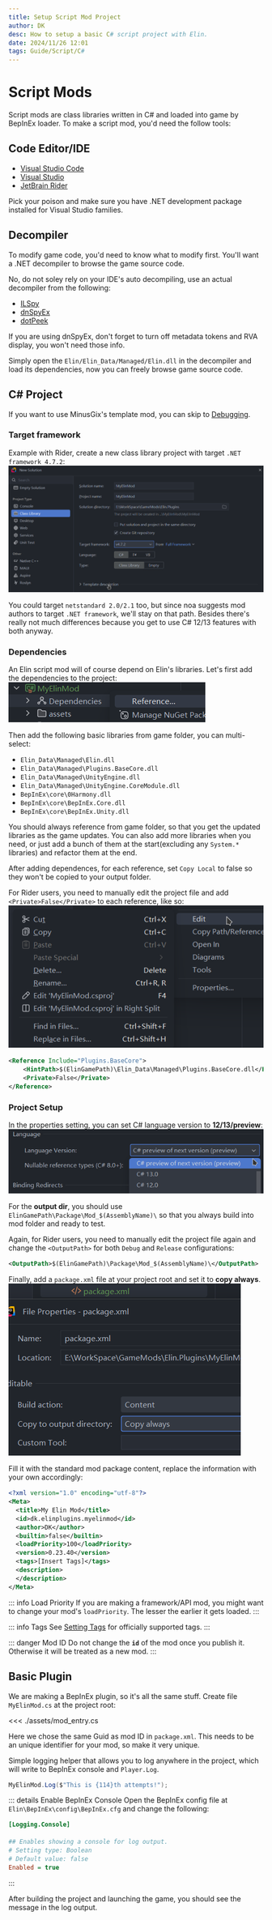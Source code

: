 ```yaml
---
title: Setup Script Mod Project
author: DK
desc: How to setup a basic C# script project with Elin.
date: 2024/11/26 12:01
tags: Guide/Script/C#
---
```


# Script Mods

Script mods are class libraries written in C# and loaded into game by BepInEx loader. To make a script mod, you'd need the follow tools:

## Code Editor/IDE

+ [Visual Studio Code](https://code.visualstudio.com/)
+ [Visual Studio](https://visualstudio.microsoft.com/)
+ [JetBrain Rider](https://www.jetbrains.com/rider/)

Pick your poison and make sure you have .NET development package installed for Visual Studio families.

## Decompiler

To modify game code, you'd need to know what to modify first. You'll want a .NET decompiler to browse the game source code. 

No, do not soley rely on your IDE's auto decompiling, use an actual decompiler from the following:
+ [ILSpy](https://github.com/icsharpcode/ILSpy/releases)
+ [dnSpyEx](https://github.com/dnSpyEx/dnSpy)
+ [dotPeek](https://www.jetbrains.com/decompiler/)

If you are using dnSpyEx, don't forget to turn off metadata tokens and RVA display, you won't need those info.

Simply open the `Elin/Elin_Data/Managed/Elin.dll` in the decompiler and load its dependencies, now you can freely browse game source code.

## C# Project

If you want to use MinusGix's template mod, you can skip to [Debugging](./debugging).

<LinkCard t="MinusGix Elin Mod Template" u="https://github.com/MinusGix/ElinExampleMod"/>

### Target framework

Example with Rider, create a new class library project with target `.NET framework 4.7.2`:
![rider new](./assets/rider_new_project.png)

You could target `netstandard 2.0/2.1` too, but since noa suggests mod authors to target `.NET framework`, we'll stay on that path. Besides there's really not much differences because you get to use C# 12/13 features with both anyway.

### Dependencies

An Elin script mod will of course depend on Elin's libraries. Let's first add the dependencies to the project:
![deps](./assets/deps.png)

Then add the following basic libraries from game folder, you can multi-select:
+ `Elin_Data\Managed\Elin.dll`
+ `Elin_Data\Managed\Plugins.BaseCore.dll`
+ `Elin_Data\Managed\UnityEngine.dll`
+ `Elin_Data\Managed\UnityEngine.CoreModule.dll`
+ `BepInEx\core\0Harmony.dll`
+ `BepInEx\core\BepInEx.Core.dll`
+ `BepInEx\core\BepInEx.Unity.dll`

You should always reference from game folder, so that you get the updated libraries as the game updates. You can also add more libraries when you need, or just add a bunch of them at the start(excluding any `System.*` libraries) and refactor them at the end.

After adding dependences, for each reference, set `Copy Local` to false so they won't be copied to your output folder. 

For Rider users, you need to manually edit the project file and add `<Private>False</Private>` to each reference, like so:
![edit csproj](./assets/edit_csproj.png)
```xml
<Reference Include="Plugins.BaseCore">
    <HintPath>$(ElinGamePath)\Elin_Data\Managed\Plugins.BaseCore.dll</HintPath>
    <Private>False</Private>
</Reference>
``` 

### Project Setup

In the properties setting, you can set C# language version to **12/13/preview**:
![cs ver](./assets/cs_ver.png)

For the **output dir**, you should use `ElinGamePath\Package\Mod_$(AssemblyName)\` so that you always build into mod folder and ready to test. 

Again, for Rider users, you need to manually edit the project file again and change the `<OutputPath>` for both `Debug` and `Release` configurations:
```xml
<OutputPath>$(ElinGamePath)\Package\Mod_$(AssemblyName)\</OutputPath>
```

Finally, add a `package.xml` file at your project root and set it to **copy always**.
![package xml](./assets/package.png)

Fill it with the standard mod package content, replace the information with your own accordingly:
```xml
<?xml version="1.0" encoding="utf-8"?>
<Meta>
  <title>My Elin Mod</title>
  <id>dk.elinplugins.myelinmod</id>
  <author>DK</author>
  <builtin>false</builtin>
  <loadPriority>100</loadPriority>
  <version>0.23.40</version>
  <tags>[Insert Tags]</tags>
  <description>
  </description>
</Meta>
```

::: info Load Priority
If you are making a framework/API mod, you might want to change your mod's `loadPriority`. The lesser the earlier it gets loaded.
:::

::: info Tags
See [Setting Tags](https://docs.google.com/document/d/e/2PACX-1vR7MjQ_5hAmavFB8iMW6xm7vSYJg_g8I1s8KtvjBO-N_zNATnsmdmyQsmxQ8z9yEpZxNoc-TTdZm8so/pub) for officially supported tags.
:::

::: danger Mod ID
Do not change the **`id`** of the mod once you publish it. Otherwise it will be treated as a new mod.
:::

## Basic Plugin

We are making a BepInEx plugin, so it's all the same stuff. Create file `MyElinMod.cs` at the project root:

<<< ./assets/mod_entry.cs

Here we chose the same Guid as mod ID in `package.xml`. This needs to be an unique identifier for your mod, so make it very unique.

Simple logging helper that allows you to log anywhere in the project, which will write to BepInEx console and `Player.Log`.
```cs
MyElinMod.Log($"This is {114}th attempts!");
```

::: details Enable BepInEx Console
Open the BepInEx config file at `Elin\BepInEx\config\BepInEx.cfg` and change the following:
```ini
[Logging.Console]

## Enables showing a console for log output.
# Setting type: Boolean
# Default value: false
Enabled = true
```
:::

After building the project and launching the game, you should see the message in the log output.